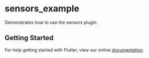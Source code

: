 # sensors_example

Demonstrates how to use the sensors plugin.

## Getting Started

For help getting started with Flutter, view our online
[documentation](http://flutter.io/).
